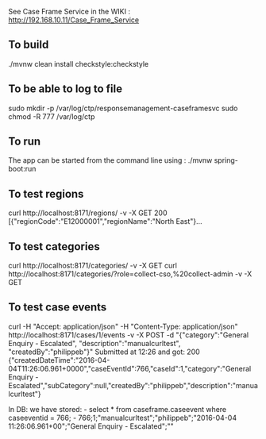 See Case Frame Service in the WIKI : http://192.168.10.11/Case_Frame_Service

## To build
./mvnw clean install checkstyle:checkstyle


## To be able to log to file
sudo mkdir -p /var/log/ctp/responsemanagement-caseframesvc sudo chmod -R 777 /var/log/ctp


## To run
The app can be started from the command line using : ./mvnw spring-boot:run


## To test regions
curl http://localhost:8171/regions/ -v -X GET
200 [{"regionCode":"E12000001","regionName":"North East"}...


## To test categories
curl http://localhost:8171/categories/ -v -X GET
curl http://localhost:8171/categories/?role=collect-cso,%20collect-admin -v -X GET


## To test case events
curl  -H "Accept: application/json" -H "Content-Type: application/json" http://localhost:8171/cases/1/events -v -X POST -d "{\"category\":\"General Enquiry - Escalated\", \"description\":\"manualcurltest\", \"createdBy\":\"philippeb\"}"
Submitted at 12:26 and got:
200 {"createdDateTime":"2016-04-04T11:26:06.961+0000","caseEventId":766,"caseId":1,"category":"General Enquiry - Escalated","subCategory":null,"createdBy":"philippeb","description":"manualcurltest"}

In DB: we have stored:
    - select * from caseframe.caseevent where caseeventid = 766;
    - 766;1;"manualcurltest";"philippeb";"2016-04-04 11:26:06.961+00";"General Enquiry - Escalated";""

